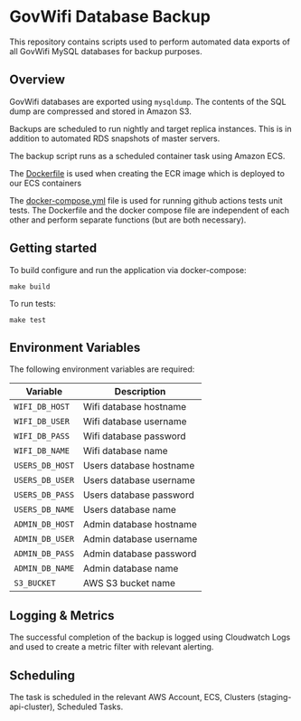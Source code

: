 # GovWifi Database Backup

This repository contains scripts used to perform automated data exports of all GovWifi MySQL databases for backup purposes.

## Overview

GovWifi databases are exported using `mysqldump`. The contents of the SQL dump are compressed and stored in Amazon S3.

Backups are scheduled to run nightly and target replica instances. This is in addition to automated RDS snapshots of master servers.

The backup script runs as a scheduled container task using Amazon ECS.

The [Dockerfile](./Dockerfile) is used when creating the ECR image which is deployed to our ECS containers

The [docker-compose.yml](./docker-compose.yml) file is used for running github actions tests unit tests. The Dockerfile and the docker compose file are independent of each other and perform separate functions (but are both necessary). 

## Getting started

To build configure and run the application via docker-compose:

`make build`

To run tests:

`make test`

## Environment Variables

The following environment variables are required:

| Variable         | Description             |
| ---------------- | ----------------------- |
| `WIFI_DB_HOST`   | Wifi database hostname  |
| `WIFI_DB_USER`   | Wifi database username  |
| `WIFI_DB_PASS`   | Wifi database password  |
| `WIFI_DB_NAME`   | Wifi database name      |
| `USERS_DB_HOST`  | Users database hostname |
| `USERS_DB_USER`  | Users database username |
| `USERS_DB_PASS`  | Users database password |
| `USERS_DB_NAME`  | Users database name     |
| `ADMIN_DB_HOST`  | Admin database hostname |
| `ADMIN_DB_USER`  | Admin database username |
| `ADMIN_DB_PASS`  | Admin database password |
| `ADMIN_DB_NAME`  | Admin database name     |
| `S3_BUCKET`      | AWS S3 bucket name      |

## Logging & Metrics

The successful completion of the backup is logged using Cloudwatch Logs and used to create a metric filter with relevant alerting.

## Scheduling

The task is scheduled in the relevant AWS Account, ECS, Clusters (staging-api-cluster), Scheduled Tasks.